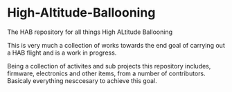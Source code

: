 # High-Altitude-Ballooning
The HAB repository for all things High ALtitude Ballooning

This is very much a collection of works towards the end goal of carrying out a HAB flight and is a work in progress.

Being a collection of activites and sub projects this repository includes, firmware, electronics and other items, from a number of contributors. Basicaly everything nesccesary to achieve this goal.
